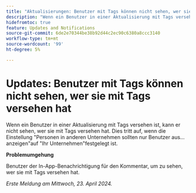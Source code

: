 ```yaml
---
title: "Aktualisierungen: Benutzer mit Tags können nicht sehen, wer sie mit Tags versehen hat"
description: "Wenn ein Benutzer in einer Aktualisierung mit Tags versehen ist, kann er nicht sehen, wer sie mit Tags versehen hat. Dies geschieht, wenn die Einstellung Personen in anderen Unternehmen sollten Benutzer nur aus anzeigen ... auf Ihr Unternehmen eingestellt ist."
hidefromtoc: true
feature: Updates and Notifications
source-git-commit: 6de2e70344be38b92d44c2ec90c6380a8ccc3140
workflow-type: tm+mt
source-wordcount: '99'
ht-degree: 5%

---
```



# Updates: Benutzer mit Tags können nicht sehen, wer sie mit Tags versehen hat

Wenn ein Benutzer in einer Aktualisierung mit Tags versehen ist, kann er nicht sehen, wer sie mit Tags versehen hat. Dies tritt auf, wenn die Einstellung &quot;Personen in anderen Unternehmen sollten nur Benutzer aus... anzeigen&quot;auf &quot;Ihr Unternehmen&quot;festgelegt ist.

**Problemumgehung**

Benutzer der In-App-Benachrichtigung für den Kommentar, um zu sehen, wer sie mit Tags versehen hat.

_Erste Meldung am Mittwoch, 23. April 2024._
